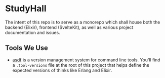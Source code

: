 # StudyHall

The intent of this repo is to serve as a monorepo which shall house both the backend (Elixir), frontend (SvelteKit), as well as various project documentation and issues.

## Tools We Use

* [asdf](https://asdf-vm.com/) is a version management system for command line tools. You'll find a `.tool-versions` file at the root of this project that helps define the expected versions of thinks like Erlang and Elixir.
